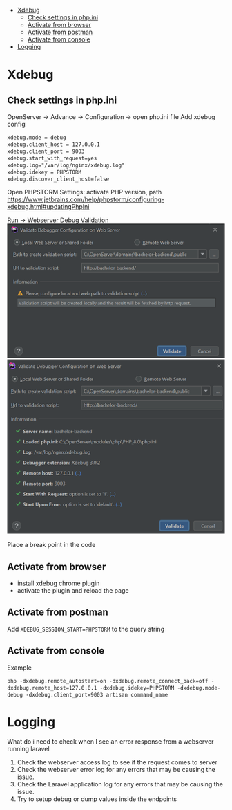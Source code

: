 - [Xdebug](#xdebug)
  - [Check settings in php.ini](#check-settings-in-phpini)
  - [Activate from browser](#activate-from-browser)
  - [Activate from postman](#activate-from-postman)
  - [Activate from console](#activate-from-console)
- [Logging](#logging)

# Xdebug

## Check settings in php.ini

OpenServer -> Advance -> Configuration -> open php.ini file
Add xdebug config


```
xdebug.mode = debug
xdebug.client_host = 127.0.0.1
xdebug.client_port = 9003
xdebug.start_with_request=yes
xdebug.log="/var/log/nginx/xdebug.log"
xdebug.idekey = PHPSTORM
xdebug.discover_client_host=false
```

Open PHPSTORM Settings: activate PHP version, path
https://www.jetbrains.com/help/phpstorm/configuring-xdebug.html#updatingPhpIni

Run -> Webserver Debug Validation
![image.png](./images/Items_1.png)
![image.png](./images/Items_2.png)

Place a break point in the code

## Activate from browser

- install xdebug chrome plugin
- activate the plugin and reload the page

## Activate from postman

Add `XDEBUG_SESSION_START=PHPSTORM` to the query string

## Activate from console 

Example

```
php -dxdebug.remote_autostart=on -dxdebug.remote_connect_back=off -dxdebug.remote_host=127.0.0.1 -dxdebug.idekey=PHPSTORM -dxdebug.mode-debug -dxdebug.client_port=9003 artisan command_name
```

# Logging

What do i need to check when I see an error response from a webserver running laravel

1. Check the webserver access log to see if the request comes to server
2. Check the webserver error log for any errors that may be causing the issue.
3. Check the Laravel application log for any errors that may be causing the issue.
4. Try to setup debug or dump values inside the endpoints